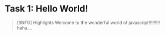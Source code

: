 # Task 1: Hello World!

> [!INFO] Highlights 
> Welcome to the wonderful world of javascript!!!!!!!!! haha....